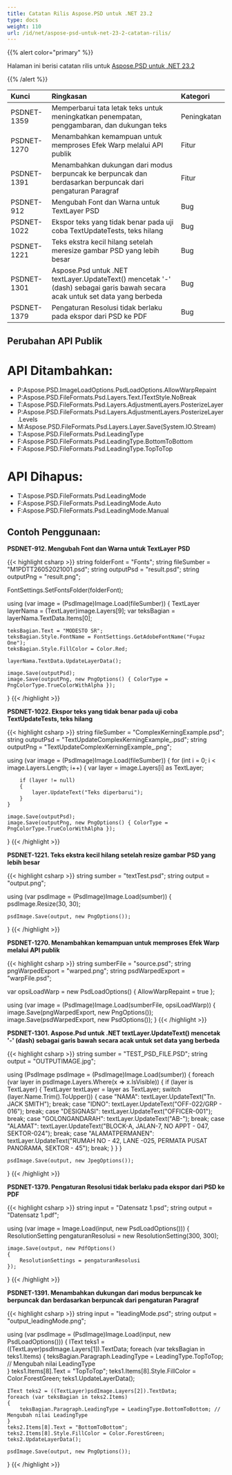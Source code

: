 ```yaml
---
title: Catatan Rilis Aspose.PSD untuk .NET 23.2
type: docs
weight: 110
url: /id/net/aspose-psd-untuk-net-23-2-catatan-rilis/
---
```


{{% alert color="primary" %}}

Halaman ini berisi catatan rilis untuk [Aspose.PSD untuk .NET 23.2](https://www.nuget.org/packages/Aspose.PSD/)

{{% /alert %}}

|**Kunci**|**Ringkasan**|**Kategori**|
| :- | :- | :- |
|PSDNET-1359|Memperbarui tata letak teks untuk meningkatkan penempatan, penggambaran, dan dukungan teks|Peningkatan|
|PSDNET-1270|Menambahkan kemampuan untuk memproses Efek Warp melalui API publik|Fitur|
|PSDNET-1391|Menambahkan dukungan dari modus berpuncak ke berpuncak dan berdasarkan berpuncak dari pengaturan Paragraf|Fitur|
|PSDNET-912|Mengubah Font dan Warna untuk TextLayer PSD|Bug|
|PSDNET-1022|Ekspor teks yang tidak benar pada uji coba TextUpdateTests, teks hilang|Bug|
|PSDNET-1221|Teks ekstra kecil hilang setelah meresize gambar PSD yang lebih besar|Bug|
|PSDNET-1301|Aspose.Psd untuk .NET textLayer.UpdateText() mencetak '-' (dash) sebagai garis bawah secara acak untuk set data yang berbeda|Bug|
|PSDNET-1379|Pengaturan Resolusi tidak berlaku pada ekspor dari PSD ke PDF|Bug|


## **Perubahan API Publik**
# **API Ditambahkan:**
- P:Aspose.PSD.ImageLoadOptions.PsdLoadOptions.AllowWarpRepaint
- P:Aspose.PSD.FileFormats.Psd.Layers.Text.ITextStyle.NoBreak
- T:Aspose.PSD.FileFormats.Psd.Layers.AdjustmentLayers.PosterizeLayer
- P:Aspose.PSD.FileFormats.Psd.Layers.AdjustmentLayers.PosterizeLayer.Levels
- M:Aspose.PSD.FileFormats.Psd.Layers.Layer.Save(System.IO.Stream)
- T:Aspose.PSD.FileFormats.Psd.LeadingType
- F:Aspose.PSD.FileFormats.Psd.LeadingType.BottomToBottom
- F:Aspose.PSD.FileFormats.Psd.LeadingType.TopToTop


# **API Dihapus:**
- T:Aspose.PSD.FileFormats.Psd.LeadingMode
- F:Aspose.PSD.FileFormats.Psd.LeadingMode.Auto
- F:Aspose.PSD.FileFormats.Psd.LeadingMode.Manual


## **Contoh Penggunaan:**

**PSDNET-912. Mengubah Font dan Warna untuk TextLayer PSD**

{{< highlight csharp >}}
string folderFont = "Fonts";
string fileSumber = "M1PDTT26052021001.psd";
string outputPsd = "result.psd";
string outputPng = "result.png";

FontSettings.SetFontsFolder(folderFont);

using (var image = (PsdImage)Image.Load(fileSumber))
{
    TextLayer layerNama = (TextLayer)image.Layers[9];
    var teksBagian = layerNama.TextData.Items[0];

    teksBagian.Text = "MODESTO SR";
    teksBagian.Style.FontName = FontSettings.GetAdobeFontName("Fugaz One");
    teksBagian.Style.FillColor = Color.Red;

    layerNama.TextData.UpdateLayerData();

    image.Save(outputPsd);
    image.Save(outputPng, new PngOptions() { ColorType = PngColorType.TrueColorWithAlpha });
}
{{< /highlight >}}

**PSDNET-1022. Ekspor teks yang tidak benar pada uji coba TextUpdateTests, teks hilang**

{{< highlight csharp >}}
string fileSumber = "ComplexKerningExample.psd";
string outputPsd = "TextUpdateComplexKerningExample_.psd";
string outputPng = "TextUpdateComplexKerningExample_.png";

using (var image = (PsdImage)Image.Load(fileSumber))
{
    for (int i = 0; i < image.Layers.Length; i++)
    {
        var layer = image.Layers[i] as TextLayer;

        if (layer != null)
        {
            layer.UpdateText("Teks diperbarui");
        }
    }

    image.Save(outputPsd);
    image.Save(outputPng, new PngOptions() { ColorType = PngColorType.TrueColorWithAlpha });
}
{{< /highlight >}}

**PSDNET-1221. Teks ekstra kecil hilang setelah resize gambar PSD yang lebih besar**

{{< highlight csharp >}}
string sumber = "textTest.psd";
string output = "output.png";

using (var psdImage = (PsdImage)Image.Load(sumber))
{
    psdImage.Resize(30, 30);

    psdImage.Save(output, new PngOptions());
}
{{< /highlight >}}

**PSDNET-1270. Menambahkan kemampuan untuk memproses Efek Warp melalui API publik**

{{< highlight csharp >}}
string sumberFile = "source.psd";
string pngWarpedExport = "warped.png";
string psdWarpedExport = "warpFile.psd";

var opsiLoadWarp = new PsdLoadOptions() { AllowWarpRepaint = true };

using (var image = (PsdImage)Image.Load(sumberFile, opsiLoadWarp))
{
    image.Save(pngWarpedExport, new PngOptions());
    image.Save(psdWarpedExport, new PsdOptions());
}
{{< /highlight >}}

**PSDNET-1301. Aspose.Psd untuk .NET textLayer.UpdateText() mencetak '-' (dash) sebagai garis bawah secara acak untuk set data yang berbeda**

{{< highlight csharp >}}
string sumber = "TEST_PSD_FILE.PSD";
string output = "OUTPUTIMAGE.jpg";

using (PsdImage psdImage = (PsdImage)Image.Load(sumber))
{
    foreach (var layer in psdImage.Layers.Where(x => x.IsVisible))
    {
        if (layer is TextLayer)
        {
            TextLayer textLayer = layer as TextLayer;
            switch (layer.Name.Trim().ToUpper())
            {
                case "NAMA":
                    textLayer.UpdateText("Tn. JACK SMITH");
                    break;
                case "IDNO":
                    textLayer.UpdateText("OFF-022/GRP - 016");
                    break;
                case "DESIGNASI":
                    textLayer.UpdateText("OFFICER-001");
                    break;
                case "GOLONGANDARAH":
                    textLayer.UpdateText("AB-");
                    break;
                case "ALAMAT":
                    textLayer.UpdateText("BLOCK-A, JALAN-7, NO APPT - 047, SEKTOR-024");
                    break;
                case "ALAMATPERMANEN":
                    textLayer.UpdateText("RUMAH NO - 42, LANE -025, PERMATA PUSAT PANORAMA, SEKTOR - 45");
                    break;
            }
        }
    }

    psdImage.Save(output, new JpegOptions());
}
{{< /highlight >}}

**PSDNET-1379. Pengaturan Resolusi tidak berlaku pada ekspor dari PSD ke PDF**

{{< highlight csharp >}}
string input = "Datensatz 1.psd";
string output = "Datensatz 1.pdf";

using (var image = Image.Load(input, new PsdLoadOptions()))
{
    ResolutionSetting pengaturanResolusi = new ResolutionSetting(300, 300);

    image.Save(output, new PdfOptions()
    {
        ResolutionSettings = pengaturanResolusi
    });
}
{{< /highlight >}}

**PSDNET-1391. Menambahkan dukungan dari modus berpuncak ke berpuncak dan berdasarkan berpuncak dari pengaturan Paragraf**

{{< highlight csharp >}}
string input = "leadingMode.psd";
string output = "output_leadingMode.png";

using (var psdImage = (PsdImage)Image.Load(input, new PsdLoadOptions()))
{
    IText teks1 = ((TextLayer)psdImage.Layers[1]).TextData;
    foreach (var teksBagian in teks1.Items)
    {
        teksBagian.Paragraph.LeadingType = LeadingType.TopToTop; // Mengubah nilai LeadingType   
    }
    teks1.Items[8].Text = "TopToTop";
    teks1.Items[8].Style.FillColor = Color.ForestGreen;
    teks1.UpdateLayerData();

    IText teks2 = ((TextLayer)psdImage.Layers[2]).TextData;
    foreach (var teksBagian in teks2.Items)
    {
        teksBagian.Paragraph.LeadingType = LeadingType.BottomToBottom; // Mengubah nilai LeadingType   
    }
    teks2.Items[8].Text = "BottomToBottom";
    teks2.Items[8].Style.FillColor = Color.ForestGreen;
    teks2.UpdateLayerData();

    psdImage.Save(output, new PngOptions());
}
{{< /highlight >}}
